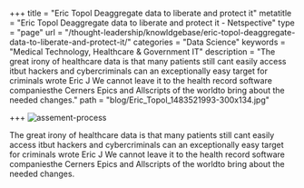 +++
title = "Eric Topol Deaggregate data to liberate and protect it"
metatitle = "Eric Topol Deaggregate data to liberate and protect it - Netspective"
type = "page"
url = "/thought-leadership/knowldgebase/eric-topol-deaggregate-data-to-liberate-and-protect-it/"
categories = "Data Science"
keywords = "Medical Technology, Healthcare & Government IT"
description = "The great irony of healthcare data is that many patients still cant easily access itbut hackers and cybercriminals can an exceptionally easy target for criminals wrote Eric J We cannot leave it to the health record software companiesthe Cerners Epics and Allscripts of the worldto bring about the needed changes."
path =  "blog/Eric_Topol_1483521993-300x134.jpg"

  

+++
 ![assement-process](/blog/Eric_Topol_1483521993-300x134.jpg#center) 

 The great irony of healthcare data is that many patients still cant easily access itbut hackers and cybercriminals can an exceptionally easy target for criminals wrote Eric J We cannot leave it to the health record software companiesthe Cerners Epics and Allscripts of the worldto bring about the needed changes.